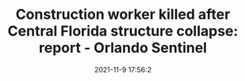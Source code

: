 ---
"title": "Construction worker killed after Central Florida structure collapse: report - Orlando Sentinel"
"date": "2021-11-9 17:56:2"
"feed_name": "GOOGLENEWSCONSTRUCTION"
"feed_website": "https://news.google.com/search?q=construction%2Bincident&hl=en-US&gl=US&ceid=US:en"
"feed_rss": "https://news.google.com/rss/search?q=construction%2Bincident&hl=en-US&gl=US&ceid=US:en"
"link": "https://www.orlandosentinel.com/news/volusia-county/os-ne-worker-killed-in-volusia-county-after-structure-collapses-20211109-zqo3vwaaifhgbpuhglo4tn5p24-story.html"
"source": "{'href': 'https://www.orlandosentinel.com', 'title': 'Orlando Sentinel'}"
"file": "_posts/2021-1-1-21196959efefd63903612d966bbf81a7c9a58362.md"
"accident": "1"
"drilling": "1"
"dead": "1"
"injured": "0"
"arrested": "0"
"place": "central florida"
"where": "construction site"
"causes": "collapse"
"place_uri": "http://en.wikipedia.org/wiki/Central_Florida"
---